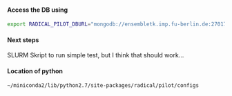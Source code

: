 #### Access the DB using

```bash
export RADICAL_PILOT_DBURL="mongodb://ensembletk.imp.fu-berlin.de:27017/rp"
```

#### Next steps

SLURM Skript to run simple test, but I think that should work...

#### Location of python

```bash
~/miniconda2/lib/python2.7/site-packages/radical/pilot/configs
```